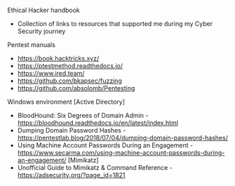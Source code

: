 Ethical Hacker handbook
- Collection of links to resources that supported me during my Cyber Security journey

Pentest manuals
- https://book.hacktricks.xyz/
- https://ptestmethod.readthedocs.io/
- https://www.ired.team/
- https://github.com/bkapsec/fuzzing
- https://github.com/absolomb/Pentesting


Windows environment
[Active Directory]
- BloodHound: Six Degrees of Domain Admin -  https://bloodhound.readthedocs.io/en/latest/index.html
- Dumping Domain Password Hashes - https://pentestlab.blog/2018/07/04/dumping-domain-password-hashes/
- Using Machine Account Passwords During an Engagement - https://www.secarma.com/using-machine-account-passwords-during-an-engagement/
[Mimikatz]
- Unofficial Guide to Mimikatz & Command Reference - https://adsecurity.org/?page_id=1821
